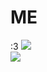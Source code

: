 # ME
:3
[![](https://github-readme-stats.vercel.app/api?username=weird0cats&show_icons=true&theme=transparent&title_color=ef9f76&text_color=cdd6f4&icon_color=ef9f76&border_color=838ba7)](https://github.com/anuraghazra/github-readme-stats)
<br>
[![](https://github-readme-stats.vercel.app/api/top-langs/?username=weird0cats&show_icons=true&theme=transparent&title_color=ef9f76&text_color=cdd6f4&icon_color=ef9f76&border_color=838ba7)](https://github.com/anuraghazra/github-readme-stats)
<br>

